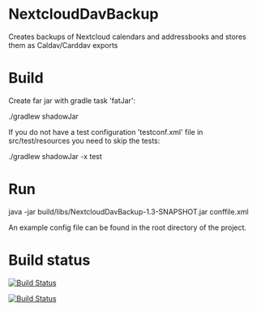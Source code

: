# NextcloudDavBackup
Creates backups of Nextcloud calendars and addressbooks and stores them as Caldav/Carddav exports

# Build

Create far jar with gradle task 'fatJar':

./gradlew shadowJar

If you do not have a test configuration 'testconf.xml' file in src/test/resources you need to skip the tests:

./gradlew shadowJar -x test

# Run

java -jar build/libs/NextcloudDavBackup-1.3-SNAPSHOT.jar conffile.xml

An example config file can be found in the root directory of the project.

# Build status

[![Build Status](https://jenkins.waehner.org/buildStatus/icon?job=NextcloudDavBackup)](https://jenkins.waehner.org/job/NextcloudDavBackup?style=plastic)

[![Build Status](https://jenkins.waehner.org/job/NextcloudDavBackup/badge/icon)](https://jenkins.waehner.org/job/NextcloudDavBackup?style=plastic)
